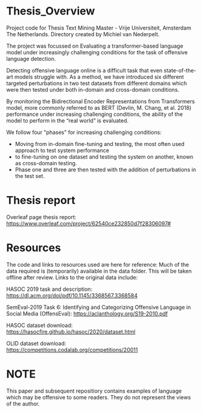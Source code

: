 # Thesis_Overview
Project code for Thesis Text Mining Master - Vrije Universiteit, Amsterdam The Netherlands. Directory created by Michiel van Nederpelt.

The project was focussed on Evaluating a transformer-based language model under increasingly challenging conditions for the task of offensive language detection.

Detecting offensive language online is a difficult task that even state-of-the-art models struggle with. As a method, we have introduced six different targeted perturbations in two test datasets from different domains which were then tested under both in-domain and cross-domain conditions.

By monitoring the Bidirectional Encoder Representations from Transformers model, more commonly referred to as BERT (Devlin, M. Chang, et al. 2018) performance under increasing challenging conditions, the ability of the model to perform in the “real world” is evaluated.

We follow four "phases" for increasing challenging conditions:
 - Moving from in-domain fine-tuning and testing, the most often used approach to test system performance
 - to fine-tuning on one dataset and testing the system on another, known as cross-domain testing. 
 - Phase one and three are then tested with the addition of perturbations in the test set. 
 

# Thesis report

Overleaf page thesis report: https://www.overleaf.com/project/62540ce232850d7f28306097#
 
# Resources
 
The code and links to resources used are here for reference: Much of the data required is (temporarily) available in the data folder. This will be taken offline after review. Links to the original data include:

HASOC 2019 task and description: https://dl.acm.org/doi/pdf/10.1145/3368567.3368584

SemEval-2019 Task 6: Identifying and Categorizing Offensive Language in Social Media (OffensEval): https://aclanthology.org/S19-2010.pdf

HASOC dataset download: https://hasocfire.github.io/hasoc/2020/dataset.html

OLID dataset download: https://competitions.codalab.org/competitions/20011
 
# NOTE 
This paper and subsequent repositiory contains examples of language which may be offensive to some readers. They do not represent the views of the author.
